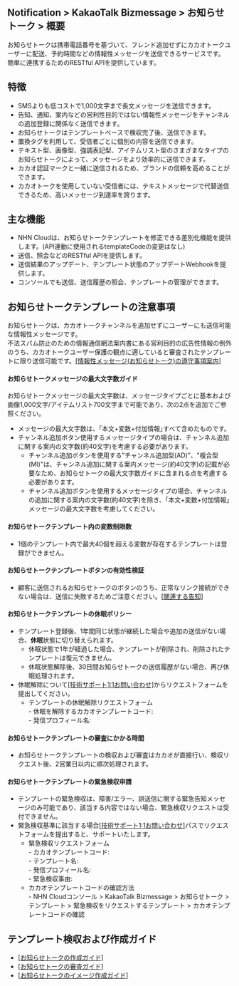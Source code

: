 ## Notification > KakaoTalk Bizmessage > お知らせトーク > 概要

お知らせトークは携帯電話番号を基づいて、フレンド追加せずにカカオトークユーザーに配送、予約時間などの情報性メッセージを送信できるサービスです。
簡単に連携するためのRESTful APIを提供しています。

## 特徴
* SMSよりも低コストで1,000文字まで長文メッセージを送信できます。
* 告知、通知、案内などの営利性目的ではない情報性メッセージをチャンネルの追加登録に関係なく送信できます。
* お知らせトークはテンプレートベースで検収完了後、送信できます。
* 置換タグを利用して、受信者ごとに個別の内容を送信できます。
* テキスト型、画像型、強調表記型、アイテムリスト型のさまざまなタイプのお知らせトークによって、メッセージをより効率的に送信できます。
* カカオ認証マークと一緒に送信されるため、ブランドの信頼を高めることができます。
* カカオトークを使用していない受信者には、テキストメッセージで代替送信できるため、高いメッセージ到達率を誇ります。

## 主な機能
* NHN Cloudは、お知らせトークテンプレートを修正できる差別化機能を提供します。(API連動に使用されるtemplateCodeの変更はなし)
* 送信、照会などのRESTful APIを提供します。
* 送信結果のアップデート、テンプレート状態のアップデートWebhookを提供します。
* コンソールでも送信、送信履歴の照会、テンプレートの管理ができます。

## お知らせトークテンプレートの注意事項
お知らせトークは、カカオトークチャンネルを追加せずにユーザーにも送信可能な情報性メッセージです。<br/>不法スパム防止のための情報通信網法案内書にある営利目的の広告性情報の例外のうち、カカオトークユーザー保護の観点に適していると審査されたテンプレートに限り送信可能です。[[情報性メッセージ(お知らせトーク)の遵守事項案内]](https://cs.kakao.com/helps?articleId=1073203715&service=159&category=503&device=1871&locale=ko)

#### お知らせトークメッセージの最大文字数ガイド
お知らせトークメッセージの最大文字数は、メッセージタイプごとに基本および画像1,000文字/アイテムリスト700文字まで可能であり、次の2点を追加でご参照ください。

* メッセージの最大文字数は、｢本文+変数+付加情報｣すべて含めたものです。
* チャンネル追加ボタン使用するメッセージタイプの場合は、チャンネル追加に関する案内の文字数(約40文字)を考慮する必要があります。
    * チャンネル追加ボタンを使用する"チャンネル追加型(AD)"、"複合型(MI)"は、チャンネル追加に関する案内メッセージ(約40文字)の記載が必要なため、お知らせトークの最大文字数ガイドに含まれる点を考慮する必要があります。
    * チャンネル追加ボタンを使用するメッセージタイプの場合、チャンネルの追加に関する案内の文字数(約40文字)を除き、｢本文+変数+付加情報｣メッセージの最大文字数を考慮してください。

#### お知らせトークテンプレート内の変数制限数
* 1個のテンプレート内で最大40個を超える変数が存在するテンプレートは登録ができません。

#### お知らせトークテンプレートボタンの有効性検証
* 顧客に送信されるお知らせトークのボタンのうち、正常なリンク接続ができない場合は、送信に失敗するためご注意ください。[[関連する告知]](https://www.nhncloud.com/kr/support/notice/detail/5287)

#### お知らせトークテンプレートの休眠ポリシー
* テンプレート登録後、1年間同じ状態が継続した場合や追加の送信がない場合、**休眠**状態に切り替えられます。
    * 休眠状態で1年が経過した場合、テンプレートが削除され、削除されたテンプレートは復元できません。
    * 休眠状態解除後、30日間お知らせトークの送信履歴がない場合、再び休眠処理されます。
* 休眠解除について[[技術サポート1:1お問い合わせ]](https://www.nhncloud.com/kr/support/inquiry)からリクエストフォームを提出してください。
    * テンプレートの休眠解除リクエストフォーム<br/>- 休眠を解除するカカオテンプレートコード:<br/> - 発信プロフィール名:

#### お知らせトークテンプレートの審査にかかる時間
* お知らせトークテンプレートの検収および審査はカカオが直接行い、検収リクエスト後、2営業日以内に順次処理されます。

#### お知らせトークテンプレートの緊急検収申請
* テンプレートの緊急検収は、障害/エラー、誤送信に関する緊急告知メッセージのみ可能であり、該当する内容ではない場合、緊急検収リクエストは受付できません。
* 緊急検収基準に該当する場合[[技術サポート1:1お問い合わせ]](https://www.nhncloud.com/kr/support/inquiry)パスでリクエストフォームを提出すると、サポートいたします。
    * 緊急検収リクエストフォーム<br/>- カカオテンプレートコード:<br/> - テンプレート名:<br/> - 発信プロフィール名:<br/>- 緊急検収事由:
    * カカオテンプレートコードの確認方法<br/>- NHN Cloudコンソール > KakaoTalk Bizmessage > お知らせトーク > テンプレート > 緊急検収をリクエストするテンプレート > カカオテンプレートコードの確認

## テンプレート検収および作成ガイド
* [[お知らせトークの作成ガイド]](https://kakaobusiness.gitbook.io/main/ad/bizmessage/notice-friend/content-guide)
* [[お知らせトークの審査ガイド]](https://kakaobusiness.gitbook.io/main/ad/bizmessage/notice-friend/audit)
* [[お知らせトークのイメージ作成ガイド]](https://kakaobusiness.gitbook.io/main/ad/bizmessage/notice-friend/content-guide/image)
